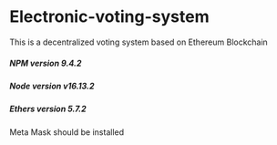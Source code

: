 # Electronic-voting-system
This is a decentralized voting system based on Ethereum Blockchain 
##### NPM version 9.4.2
##### Node version v16.13.2
##### Ethers version 5.7.2
Meta Mask should be installed
